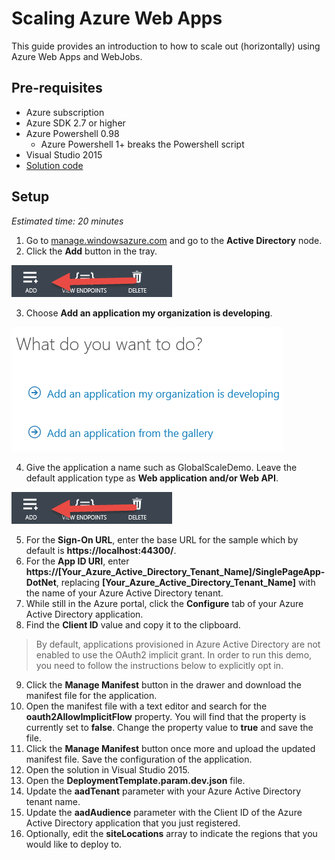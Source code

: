 # Scaling Azure Web Apps

This guide provides an introduction to how to scale out (horizontally) using Azure Web Apps and WebJobs.

## Pre-requisites

* Azure subscription
* Azure SDK 2.7 or higher
* Azure Powershell 0.98
  * Azure Powershell 1+ breaks the Powershell script
* Visual Studio 2015
* [Solution code](https://github.com/kaevans/globalscaledemo)

## Setup

*Estimated time: 20 minutes*

1. Go to [manage.windowsazure.com](https://manage.windowsazure.com) and go to the **Active Directory** node.
2. Click the **Add** button in the tray.

  <img src="./media/prepstep2.png" style="max-width: 500px" />

3. Choose **Add an application my organization is developing**.

  <img src="./media/prepstep3.png" style="max-width: 500px" />

4. Give the application a name such as GlobalScaleDemo. Leave the default application type as **Web application and/or Web API**.

  <img src="./media/prepstep2.png" style="max-width: 500px" />

5. For the **Sign-On URL**, enter the base URL for the sample which by default is **https://localhost:44300/**.
6. For the **App ID URI**, enter **https://[Your_Azure_Active_Directory_Tenant_Name]/SinglePageApp-DotNet**, replacing **[Your_Azure_Active_Directory_Tenant_Name]** with the name of your Azure Active Directory tenant.
7. While still in the Azure portal, click the **Configure** tab of your Azure Active Directory application.
8. Find the **Client ID** value and copy it to the clipboard.
  
  > By default, applications provisioned in Azure Active Directory are not enabled to use the OAuth2 implicit grant. In order to run this demo, you need to follow the instructions below to explicitly opt in.

9. Click the **Manage Manifest** button in the drawer and download the manifest file for the application.
10. Open the manifest file with a text editor and search for the **oauth2AllowImplicitFlow** property. You will find that the property is currently set to **false**. Change the property value to **true** and save the file.
11. Click the **Manage Manifest** button once more and upload the updated manifest file. Save the configuration of the application.
12. Open the solution in Visual Studio 2015.
13. Open the **DeploymentTemplate.param.dev.json** file.
14. Update the **aadTenant** parameter with your Azure Active Directory tenant name.
15. Update the **aadAudience** parameter with the Client ID of the Azure Active Directory application that you just registered.
16. Optionally, edit the **siteLocations** array to indicate the regions that you would like to deploy to.

  
